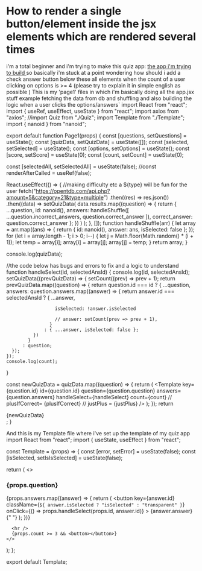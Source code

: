 
# How to render a single button/element inside the jsx elements which are rendered several times

i'm a total beginner and i'm trying to make this quiz app: [the app i'm trying to build ](https://i.stack.imgur.com/sB0z4.png)
so basically i'm stuck at a point wondering how should i add a check answer button below these all elements when the count of a user clicking on options is >= 4
(please try to explain it in simple english as possible )
 This is my 'page1' files in which i'm basically doing all the app.jsx stuff  example fetching the data from db and shuffling and also building the logic when a user clicks the options/answers`
import React from "react";
import { useRef, useEffect, useState } from "react";
import axios from "axios";
//import Quiz from "./Quiz";
import Template from "./Template";
import { nanoid } from "nanoid";

export default function Page1(props) {
  const [questions, setQuestions] = useState();
  const [quizData, setQuizData] = useState([]);
  const [selected, setSelected] = useState();
  const [options, setOptions] = useState();
  const [score, setScore] = useState(0);
  const [count, setCount] = useState(0);

  const [selectedAll, setSelectedAll] = useState(false);
  //const renderAfterCalled = useRef(false);

  React.useEffect(() => {
    //making difficulty etc a ${type} will be fun for the user
    fetch("https://opentdb.com/api.php?amount=5&category=21&type=multiple")
      .then((res) => res.json())
      .then((data) =>
        setQuizData(
          data.results.map((question) => {
            return {
              ...question,
              id: nanoid(),
              answers: handleShuffle([
                ...question.incorrect_answers,
                question.correct_answer
              ]),
              correct_answer: question.correct_answer
            };
          })
        )
      );
  }, []);
  function handleShuffle(arr) {
    let array = arr.map((ans) => {
      return {
        id: nanoid(),
        answer: ans,
        isSelected: false
      };
    });
    for (let i = array.length - 1; i > 0; i--) {
      let j = Math.floor(Math.random() * (i + 1));
      let temp = array[i];
      array[i] = array[j];
      array[j] = temp;
    }
    return array;
  }

  console.log(quizData);

  //the code below has bugs and errors to fix and a logic to understand
  function handleSelect(id, selectedAnsId) {
    console.log(id, selectedAnsId);
    setQuizData((prevQuizData) => {
      setCount((prev) => prev + 1);
      return prevQuizData.map((question) => {
        return question.id === id
          ? {
              ...question,
              answers: question.answers.map((answer) => {
                return answer.id === selectedAnsId
                  ? {
                      ...answer,

                      isSelected: !answer.isSelected

                      // answer: setCount(prev => prev + 1),
                    }
                  : { ...answer, isSelected: false };
              })
            }
          : question;
      });
    });
    console.log(count);
  }

  const newQuizData = quizData.map((question) => {
    return (
      <Template
        key={question.id}
        id={question.id}
        question={question.question}
        answers={question.answers}
        handleSelect={handleSelect}
        count={count}
        // plusIfCorrect= {plusIfCorrect}
        // justPlus = {justPlus}
      />
    );
  });
  return <div>{newQuizData}</div>;
}

And this is my Template file where i've set up the template of my quiz app
import React from "react";
import { useState, useEffect } from "react";

const Template = (props) => {
  const [error, setError] = useState(false);
  const [isSelected, setIsIsSelected] = useState(false);

  return (
    <>
      <div className="Page1">
        <h3>{props.question}</h3>
        <div className="options">
          {props.answers.map((answer) => {
            return (
              <button
                key={answer.id}
                className={`${
                  answer.isSelected ? "isSelected" : "transparent"
                }`}
                onClick={() => props.handleSelect(props.id, answer.id)}
              >
                {answer.answer}{" "}
              </button>
            );
          })}
        </div>
      </div>

      <hr />
      {props.count >= 3 && <button></button>}
    </>
  );
};

export default Template;


        